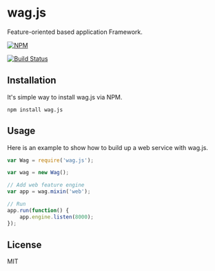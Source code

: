 wag.js
======

Feature-oriented based application Framework.

[![NPM](https://nodei.co/npm/wag.js.png)](https://nodei.co/npm/wag.js/)

[![Build Status](http://img.shields.io/travis/cfsghost/wag.js.svg?style=flat)](https://travis-ci.org/cfsghost/wag.js)

Installation
-

It's simple way to install wag.js via NPM.

```
npm install wag.js
```

Usage
-

Here is an example to show how to build up a web service with wag.js.

```javascript
var Wag = require('wag.js');

var wag = new Wag();

// Add web feature engine
var app = wag.mixin('web');

// Run
app.run(function() {
	app.engine.listen(8000);
});
```

License
-
MIT
